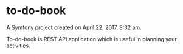 to-do-book
==========

A Symfony project created on April 22, 2017, 8:32 am.

To-do-book is REST API application which is useful in planning your activities.
